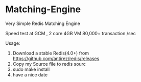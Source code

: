# Matching-Engine
Very Simple Redis Matching Engine

Speed test at GCM , 2 core 4GB VM
80,000+ transaction /sec

Usage: 
1. Download a stable Redis(4.0+) from https://github.com/antirez/redis/releases
2. Copy my Source file to redis sourc
3. sudo make install
4. have a nice date
